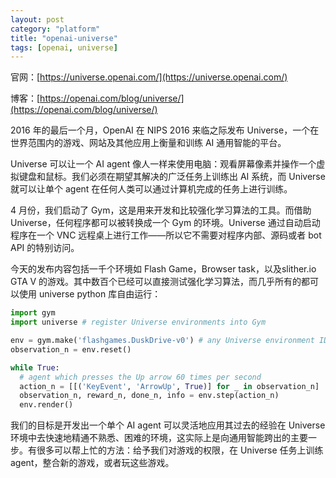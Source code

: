 ```yaml
---
layout: post
category: "platform"
title: "openai-universe"
tags: [openai, universe]
---
```


官网：[https://universe.openai.com/](https://universe.openai.com/)

博客：[https://openai.com/blog/universe/](https://openai.com/blog/universe/)

2016 年的最后一个月，OpenAI 在 NIPS 2016 来临之际发布 Universe，一个在世界范围内的游戏、网站及其他应用上衡量和训练 AI 通用智能的平台。

Universe 可以让一个 AI agent 像人一样来使用电脑：观看屏幕像素并操作一个虚拟键盘和鼠标。我们必须在期望其解决的广泛任务上训练出 AI 系统，而 Universe 就可以让单个 agent 在任何人类可以通过计算机完成的任务上进行训练。

4 月份，我们启动了 Gym，这是用来开发和比较强化学习算法的工具。而借助 Universe，任何程序都可以被转换成一个 Gym 的环境。Universe 通过自动启动程序在一个 VNC 远程桌上进行工作——所以它不需要对程序内部、源码或者 bot API 的特别访问。

今天的发布内容包括一千个环境如 Flash Game，Browser task，以及slither.io GTA V 的游戏。其中数百个已经可以直接测试强化学习算法，而几乎所有的都可以使用 universe python 库自由运行：

```python
import gym
import universe # register Universe environments into Gym

env = gym.make('flashgames.DuskDrive-v0') # any Universe environment ID here
observation_n = env.reset()

while True:
  # agent which presses the Up arrow 60 times per second
  action_n = [[('KeyEvent', 'ArrowUp', True)] for _ in observation_n]
  observation_n, reward_n, done_n, info = env.step(action_n)
  env.render()
```

我们的目标是开发出一个单个 AI agent 可以灵活地应用其过去的经验在 Universe 环境中去快速地精通不熟悉、困难的环境，这实际上是向通用智能跨出的主要一步。有很多可以帮上忙的方法：给予我们对游戏的权限，在 Universe 任务上训练 agent，整合新的游戏，或者玩这些游戏。